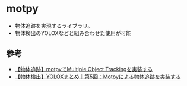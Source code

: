 # motpy

- 物体追跡を実現するライブラリ。
- 物体検出のYOLOXなどと組み合わせた使用が可能

## 参考

- [【物体追跡】motpyでMultiple Object Trackingを実装する](https://tt-tsukumochi.com/archives/1228)
- [【物体検出】YOLOXまとめ｜第5回：Motpyによる物体追跡を実装する](https://tt-tsukumochi.com/archives/1457)
